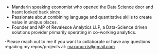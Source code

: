 - Mandarin speaking economist who opened the Data Science door and hasnt looked back since.
- Passionate about combining language and quantitative skills to create value in unique places.
- Founder and MP of Revalesce Analytics LLP, a  Data-Science driven solutions provider primarily operating in co-working analytics.

-Please reach out to me if you want to collaborate or have any questions regading my repos/projects at: maxonorris@gmail.com 

<!---
norris-mos/norris-mos is a ✨ special ✨ repository because its `README.md` (this file) appears on your GitHub profile.
You can click the Preview link to take a look at your changes.
--->
